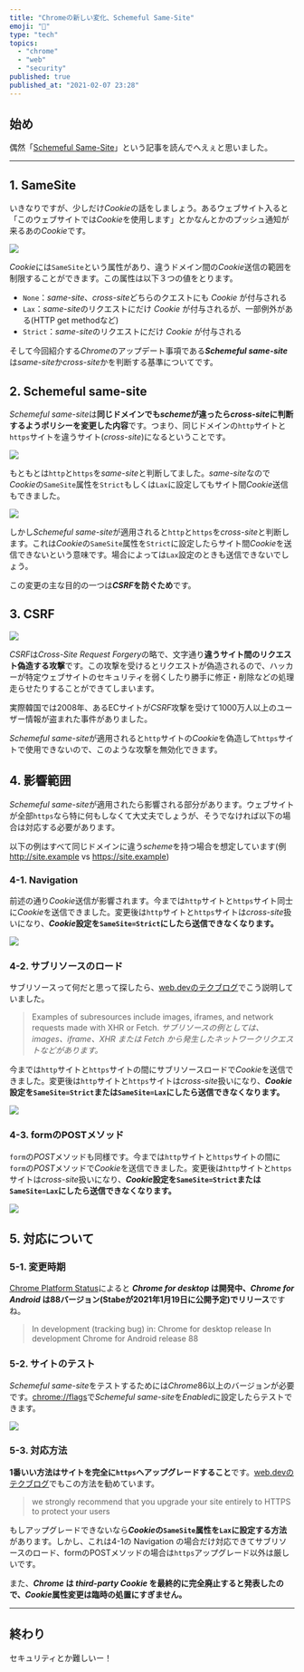 ```yaml
---
title: "Chromeの新しい変化、Schemeful Same-Site"
emoji: "🌟"
type: "tech"
topics:
  - "chrome"
  - "web"
  - "security"
published: true
published_at: "2021-02-07 23:28"
---
```


## 始め
偶然「[Schemeful Same-Site](https://web.dev/schemeful-samesite/)」という記事を読んでへえぇと思いました。

---

## 1. SameSite

いきなりですが、少しだけ*Cookie*の話をしましょう。あるウェブサイト入ると「このウェブサイトでは*Cookie*を使用します」とかなんとかのプッシュ通知が来るあの*Cookie*です。

![](https://storage.googleapis.com/zenn-user-upload/692nbeazx5yaiqfajucalsg4rstf)

*Cookie*には`SameSite`という属性があり、違うドメイン間の*Cookie*送信の範囲を制限することができます。この属性は以下３つの値をとります。

- `None`：*same-site*、*cross-site*どちらのクエストにも *Cookie* が付与される
- `Lax`：*same-site*のリクエストにだけ *Cookie* が付与されるが、一部例外がある(HTTP get methodなど)
- `Strict`：*same-site*のリクエストにだけ *Cookie* が付与される

そして今回紹介する*Chrome*のアップデート事項である***Schemeful same-site***は*same-site*か*cross-site*かを判断する基準についてです。

## 2. Schemeful same-site

*Schemeful same-site*は**同じドメインでも*scheme*が違ったら*cross-site*に判断するようポリシーを変更した内容**です。つまり、同じドメインの`http`サイトと`https`サイトを違うサイト(*cross-site*)になるということです。

![](https://storage.googleapis.com/zenn-user-upload/r9inngicuze2p7uwosdlgk5tn1at)

もともとは`http`と`https`を*same-site*と判断してました。*same-site*なので*Cookie*の`SameSite`属性を`Strict`もしくは`Lax`に設定してもサイト間*Cookie*送信もできました。

![](https://storage.googleapis.com/zenn-user-upload/xggg97uho3d1e2o8s0udlux3n2r7)

しかし*Schemeful same-site*が適用されると`http`と`https`を*cross-site*と判断します。これは*Cookie*の`SameSite`属性を`Strict`に設定したらサイト間*Cookie*を送信できないという意味です。場合によっては`Lax`設定のときも送信できないでしょう。

この変更の主な目的の一つは***CSRF*を防ぐため**です。


## 3. CSRF

![](https://storage.googleapis.com/zenn-user-upload/r10kfkpgt0ufo8uu99b1nc1wsrau)

*CSRF*は*Cross-Site Request Forgery*の略で、文字通り**違うサイト間のリクエスト偽造する攻撃**です。この攻撃を受けるとリクエストが偽造されるので、ハッカーが特定ウェブサイトのセキュリティを弱くしたり勝手に修正・削除などの処理走らせたりすることができてしまいます。

実際韓国では2008年、あるECサイトが*CSRF*攻撃を受けて1000万人以上のユーザー情報が盗まれた事件がありました。

*Schemeful same-site*が適用されると`http`サイトの*Cookie*を偽造して`https`サイトで使用できないので、このような攻撃を無効化できます。


## 4. 影響範囲

*Schemeful same-site*が適用されたら影響される部分があります。ウェブサイトが全部`https`なら特に何もしなくて大丈夫でしょうが、そうでなければ以下の場合は対応する必要があります。

以下の例はすべて同じドメインに違う*scheme*を持つ場合を想定しています(例 http://site.example vs https://site.example)

### 4-1. Navigation

前述の通り*Cookie*送信が影響されます。今までは`http`サイトと`https`サイト同士に*Cookie*を送信できました。変更後は`http`サイトと`https`サイトは*cross-site*扱いになり、***Cookie*設定を`SameSite=Strict`にしたら送信できなくなります。**

![](https://storage.googleapis.com/zenn-user-upload/rumklf4u3xzs6p7zci599vf7j6fn)

### 4-2. サブリソースのロード

サブリソースって何だと思って探したら、[web.devのテクブログ](https://web.dev/schemeful-samesite/#loading-subresources)でこう説明していました。

> Examples of subresources include images, iframes, and network requests made with XHR or Fetch.
> *サブリソースの例としては、images、iframe、XHR または Fetch から発生したネットワークリクエストなどがあります。*

今までは`http`サイトと`https`サイトの間にサブリソースロードで*Cookie*を送信できました。変更後は`http`サイトと`https`サイトは*cross-site*扱いになり、***Cookie*設定を`SameSite=Strict`または`SameSite=Lax`にしたら送信できなくなります。**

![](https://storage.googleapis.com/zenn-user-upload/bcu6vxbs2lt7rs40u00ewy35j6k6)

### 4-3. formのPOSTメソッド

`form`の*POST*メソッドも同様です。今までは`http`サイトと`https`サイトの間に`form`の*POST*メソッドで*Cookie*を送信できました。変更後は`http`サイトと`https`サイトは*cross-site*扱いになり、***Cookie*設定を`SameSite=Strict`または`SameSite=Lax`にしたら送信できなくなります。**

![](https://storage.googleapis.com/zenn-user-upload/6540vs42g3mfwzdphm1hfvgqs9eh)


## 5. 対応について

### 5-1. 変更時期

[Chrome Platform Status](https://chromestatus.com/feature/5096179480133632)によると ***Chrome for desktop* は開発中、*Chrome for Android* は88バージョン(Stabeが2021年1月19日に公開予定)でリリース**ですね。

>In development (tracking bug) in:
>Chrome for desktop release In development
Chrome for Android release 88

### 5-2. サイトのテスト

*Schemeful same-site*をテストするためには*Chrome*86以上のバージョンが必要です。[chrome://flags](chrome://flags/#schemeful-same-site)で*Schemeful same-site*を*Enabled*に設定したらテストできます。

![](https://storage.googleapis.com/zenn-user-upload/aias96j1efi7lny2ukdfa170cmxz)

### 5-3. 対応方法

**1番いい方法はサイトを完全に`https`へアップグレードすること**です。[web.devのテクブログ](https://web.dev/schemeful-samesite/#what-if-i-can't-upgrade-to-https)でもこの方法を勧めています。

>we strongly recommend that you upgrade your site entirely to HTTPS to protect your users

もしアップグレードできないなら***Cookie*の`SameSite`属性を`Lax`に設定する方法**があります。しかし、これは4-1の Navigation の場合だけ対応できてサブリソースのロード、formのPOSTメソッドの場合は`https`アップグレード以外は厳しいです。

また、***Chrome* は *third-party Cookie* を最終的に完全廃止すると発表したので、*Cookie*属性変更は臨時の処置にすぎません。**

---

## 終わり
セキュリティとか難しいー！